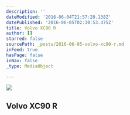 ```yaml
---
description: ''
dateModified: '2016-06-04T21:57:20.138Z'
datePublished: '2016-06-05T02:30:53.475Z'
title: Volvo XC90 R
author: []
starred: false
sourcePath: _posts/2016-06-05-volvo-xc90-r.md
inFeed: true
hasPage: false
inNav: false
_type: MediaObject

---
```

<article style=""><img src="https://the-grid-user-content.s3-us-west-2.amazonaws.com/3929eb76-4dad-47dd-9c8c-7f7b5ca22fdc.jpg" /><h1>Volvo XC90 R</h1></article>